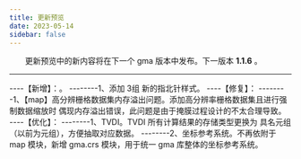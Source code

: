```yaml
---
title: 更新预览
date: 2023-05-14
sidebar: false
---
```


&emsp;　更新预览中的新内容将在下一个 gma 版本中发布。下一版本 **1.1.6** 。

---

----【新增】：。
--------1、添加 3组 新的指北针样式。
----【修复】：
--------1、【map】高分辨栅格数据集内存溢出问题。添加高分辨率栅格数据集且进行强制数据缩放时 偶现内存溢出错误，此问题是由于掩膜过程设计的不太合理导致。
----【优化】：
--------1、TVDI。TVDI 所有计算结果的存储类型更换为 具名元组（以前为元组），方便抽取对应数据。
--------2、坐标参考系统。不再依附于 map 模块，新增 gma.crs 模块，用于统一 gma 库整体的坐标参考系统。
